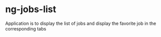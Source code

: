 # ng-jobs-list
Application is to display the list of jobs and display the favorite job in the corresponding tabs
